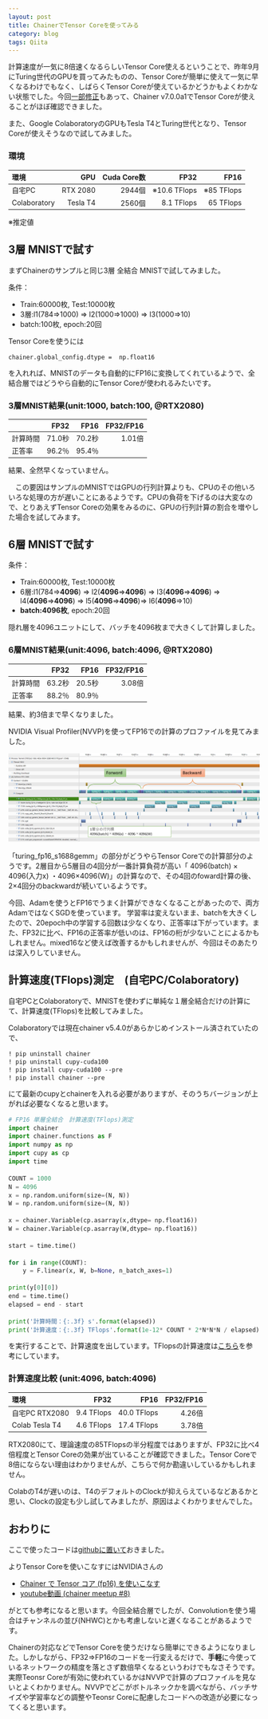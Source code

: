 ```yaml
---
layout: post
title: ChainerでTensor Coreを使ってみる
category: blog
tags: Qiita
---
```


計算速度が一気に8倍速くなるらしいTensor Core使えるということで、昨年9月にTuring世代のGPUを買ってみたものの、Tensor Coreが簡単に使えて一気に早くなるわけでもなく、しばらくTensor Coreが使えているかどうかもよくわかない状態でした。今回[一部修正](https://github.com/cupy/cupy/pull/2168)もあって、Chainer v7.0.0a1でTensor Coreが使えることがほぼ確認できました。 

また、Google ColaboratoryのGPUもTesla T4とTuring世代となり、Tensor Coreが使えそうなので試してみました。


### 環境

| 環境         | GPU  | Cuda Core数| FP32 | FP16 |
|:------------|------:|--: | ---------: | -----: |
| 自宅PC       | RTX 2080 | 2944個 | ※10.6 TFlops | ※85 TFlops |
| Colaboratory | Tesla T4 | 2560個 | 8.1 TFlops  | 65 TFlops |

※推定値

## 3層 MNISTで試す

まずChainerのサンプルと同じ3層 全結合 MNISTで試してみました。

条件：

* Train:60000枚, Test:10000枚
* 3層:l1(784⇒1000) ⇒ l2(1000⇒1000) ⇒ l3(1000⇒10)
* batch:100枚, epoch:20回

Tensor Coreを使うには

```
chainer.global_config.dtype =  np.float16
```
を入れれば、MNISTのデータも自動的にFP16に変換してくれているようで、全結合層ではどうやら自動的にTensor Coreが使われるみたいです。



### 3層MNIST結果(unit:1000, batch:100, @RTX2080)

|　| FP32 | FP16 | FP32/FP16  |
| :----|-----: | ----: | ---------:  |
| 計算時間 | 71.0秒 | 70.2秒 | 1.01倍 |
| 正答率   | 96.2％ | 95.4％ |　|

結果、全然早くなっていません。

　この要因はサンプルのMNISTではGPUの行列計算よりも、CPUのその他いろいろな処理の方が遅いことにあるようです。CPUの負荷を下げるのは大変なので、とりあえずTensor Coreの効果をみるのに、GPUの行列計算の割合を増やした場合を試してみます。

## 6層 MNISTで試す

条件：

* Train:60000枚, Test:10000枚
* 6層:l1(784⇒**4096**) ⇒ l2(**4096**⇒**4096**) ⇒ l3(**4096**⇒**4096**) ⇒ l4(**4096**⇒**4096**) ⇒ l5(**4096**⇒**4096**)⇒ l6(**4096**⇒10)
* **batch:4096枚**, epoch:20回

隠れ層を4096ユニットにして、バッチを4096枚まで大きくして計算しました。

### 6層MNIST結果(unit:4096, batch:4096, @RTX2080)

|　| FP32 | FP16 | FP32/FP16  |
| :----|-----: | ----: | ---------:  |
| 計算時間 | 63.2秒 | 20.5秒 | 3.08倍 |
| 正答率   | 88.2％ | 80.9％ |　|

結果、約3倍まで早くなりました。

NVIDIA Visual Profiler(NVVP)を使ってFP16での計算のプロファイルを見てみました。

![imgae](/images/20190521-fp16.PNG)

「turing_fp16_s1688gemm」の部分がどうやらTensor Coreでの計算部分のようです。2層目から5層目の4回分が一番計算負荷が高い「 4096(batch) × 4096(入力x) ・4096×4096(W)」の計算なので、その4回のfoward計算の後、2×4回分のbackwardが続いているようです。

今回、Adamを使うとFP16でうまく計算ができなくなることがあったので、両方AdamではなくSGDを使っています。
学習率は変えないまま、batchを大きくしたので、20epoch中の学習する回数は少なくなり、正答率は下がっています。また、FP32に比べ、FP16の正答率が低いのは、FP16の桁が少ないことによるかもしれません。mixed16など使えば改善するかもしれませんが、今回はそのあたりは深入りしていません。



## 計算速度(TFlops)測定　(自宅PC/Colaboratory)

自宅PCとColaboratoryで、MNISTを使わずに単純な１層全結合だけの計算にて、計算速度(TFlops)を比較してみました。

Colaboratoryでは現在chainer v5.4.0があらかじめインストール済されていたので、

```
! pip uninstall chainer
! pip uninstall cupy-cuda100
! pip install cupy-cuda100 --pre
! pip install chainer --pre
```
にて最新のcupyとchainerを入れる必要がありますが、そのうちバージョンが上がれば必要なくなると思います。


```python
# FP16 単層全結合　計算速度(TFlops)測定
import chainer
import chainer.functions as F
import numpy as np
import cupy as cp
import time

COUNT = 1000
N = 4096   
x = np.random.uniform(size=(N, N))
W = np.random.uniform(size=(N, N))

x = chainer.Variable(cp.asarray(x,dtype= np.float16))
W = chainer.Variable(cp.asarray(W,dtype= np.float16))

start = time.time()

for i in range(COUNT):
    y = F.linear(x, W, b=None, n_batch_axes=1)  
    
print(y[0][0])
end = time.time()
elapsed = end - start

print('計算時間：{:.3f} s'.format(elapsed))
print('計算速度：{:.3f} TFlops'.format(1e-12* COUNT * 2*N*N*N / elapsed))
```

を実行することで、計算速度を出しています。TFlopsの計算速度は[こちら](https://colab.research.google.com/notebooks/tpu.ipynb)を参考にしています。



### 計算速度比較 (unit:4096, batch:4096)

| 環境| FP32 | FP16 | FP32/FP16  |
| :----|-----: | ----: | ---------:  |
| 自宅PC RTX2080 | 9.4 TFlops | 40.0 TFlops | 4.26倍 |
| Colab Tesla T4 | 4.6 TFlops | 17.4 TFlops | 3.78倍 |

RTX2080にて、理論速度の85TFlopsの半分程度ではありますが、FP32に比べ4倍程度とTensor Coreの効果が出ていることが確認できました。Tensor Coreで8倍にならない理由はわかりませんが、こちらで何か勘違いしているかもしれません。

ColabのT4が遅いのは、T4のデフォルトのClockが抑えらえているなどあるかと思い、Clockの設定も少し試してみましたが、原因はよくわかりませんでした。

## おわりに

ここで使ったコードは[githubに置いて](https://github.com/samacoba/Mytest/blob/master/No_05_mnist_tensor_core_fp16.ipynb)おきました。

よりTensor Coreを使いこなすにはNVIDIAさんの

* [Chainer で Tensor コア (fp16) を使いこなす](https://www.slideshare.net/NVIDIAJapan/chainer-tensor-fp16)
* [youtube動画 (chainer meetup #8)](https://youtu.be/Q-AXDTuVdk8?t=4348)

がとても参考になると思います。今回全結合層でしたが、Convolutionを使う場合はチャンネルの並び(NHWC)とかも考慮しないと遅くなることがあるようです。

Chainerの対応などでTensor Coreを使うだけなら簡単にできるようになりました。しかしながら、FP32⇒FP16のコードを一行変えるだけで、**手軽**に今使っているネットワークの精度を落とさず数倍早くなるというわけでもなさそうです。実際Teonsr Coreが有効に使われているかはNVVPで計算のプロファイルを見ないとよくわかりません。NVVPでどこがボトルネックかを調べながら、バッチサイズや学習率などの調整やTeonsr Coreに配慮したコードへの改造が必要になってくると思います。





